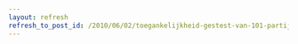 ```yaml
---
layout: refresh
refresh_to_post_id: /2010/06/02/toegankelijkheid-gestest-van-101-partij-websites
---
```


